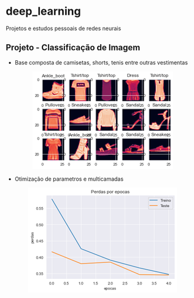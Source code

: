 # deep_learning

Projetos e estudos pessoais de redes neurais

## Projeto - Classificação de Imagem

* Base composta de camisetas, shorts, tenis entre outras vestimentas
<p align="center">
  <img src="https://raw.githubusercontent.com/Stankevix/deep_learning/main/Image%20Classification/roupas.png" alt="Sublime's custom image"/>
</p>

* Otimização de parametros e multicamadas
<p align="center">
  <img src="https://raw.githubusercontent.com/Stankevix/deep_learning/main/Image%20Classification/perdas.png" alt="Sublime's custom image"/>
</p>

